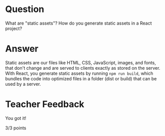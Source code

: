 # Question

What are "static assets"? How do you generate static assets in a React project?

# Answer

Static assets are our files like HTML, CSS, JavaScript, images, and fonts, that don't change and are served to clients exactly as stored on the server. With React, you generate static assets by running `npm run build`, which bundles the code into optimized files in a folder (dist or build) that can be used by a server.

# Teacher Feedback

You got it!

3/3 points
